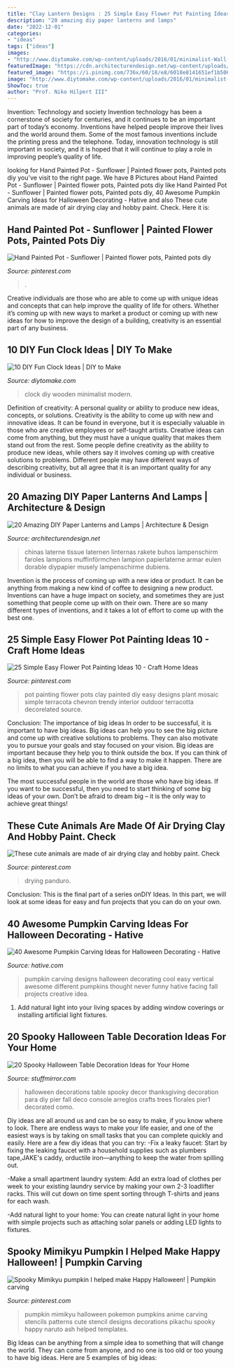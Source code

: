 ```yaml
---
title: "Clay Lantern Designs : 25 Simple Easy Flower Pot Painting Ideas 10"
description: "20 amazing diy paper lanterns and lamps"
date: "2022-12-01"
categories:
- "ideas"
tags: ["ideas"]
images:
- "http://www.diytomake.com/wp-content/uploads/2016/01/minimalist-Wall-Clock-DIY-Project.jpg"
featuredImage: "https://cdn.architecturendesign.net/wp-content/uploads/2014/09/1849.jpg"
featured_image: "https://i.pinimg.com/736x/60/18/e8/6018e8141651ef1b506cd655702697e7.jpg"
image: "http://www.diytomake.com/wp-content/uploads/2016/01/minimalist-Wall-Clock-DIY-Project.jpg"
ShowToc: true
author: "Prof. Niko Hilpert III"
---
```



Invention: Technology and society
Invention technology has been a cornerstone of society for centuries, and it continues to be an important part of today’s economy. Inventions have helped people improve their lives and the world around them. Some of the most famous inventions include the printing press and the telephone. Today, innovation technology is still important in society, and it is hoped that it will continue to play a role in improving people’s quality of life.

	

		
looking for Hand Painted Pot - Sunflower | Painted flower pots, Painted pots diy you've visit to the right page. We have 8 Pictures about Hand Painted Pot - Sunflower | Painted flower pots, Painted pots diy like Hand Painted Pot - Sunflower | Painted flower pots, Painted pots diy, 40 Awesome Pumpkin Carving Ideas for Halloween Decorating - Hative and also These cute animals are made of air drying clay and hobby paint. Check. Here it is:
		
    
## Hand Painted Pot - Sunflower | Painted Flower Pots, Painted Pots Diy

<img loading=lazy src="https://i.pinimg.com/736x/19/ef/8d/19ef8d3d17764f89757f239c5c29d67b.jpg" onerror="this.onerror=null;this.src='https://tse4.mm.bing.net/th?id=OIP.f4co22x2p7RJJU-gpnwu7gHaJ3&amp;pid=15.1';" alt="Hand Painted Pot - Sunflower | Painted flower pots, Painted pots diy">

_Source: pinterest.com_

>. 

	

Creative individuals are those who are able to come up with unique ideas and concepts that can help improve the quality of life for others. Whether it’s coming up with new ways to market a product or coming up with new ideas for how to improve the design of a building, creativity is an essential part of any business.

    
## 10 DIY Fun Clock Ideas | DIY To Make

<img loading=lazy src="http://www.diytomake.com/wp-content/uploads/2016/01/minimalist-Wall-Clock-DIY-Project.jpg" onerror="this.onerror=null;this.src='https://tse1.mm.bing.net/th?id=OIP.QR46CYYzdrSFZdTLwoUUhQHaLH&amp;pid=15.1';" alt="10 DIY Fun Clock Ideas | DIY to Make">

_Source: diytomake.com_

>clock diy wooden minimalist modern. 

	

Definition of creativity: A personal quality or ability to produce new ideas, concepts, or solutions.
Creativity is the ability to come up with new and innovative ideas. It can be found in everyone, but it is especially valuable in those who are creative employees or self-taught artists. Creative ideas can come from anything, but they must have a unique quality that makes them stand out from the rest. Some people define creativity as the ability to produce new ideas, while others say it involves coming up with creative solutions to problems. Different people may have different ways of describing creativity, but all agree that it is an important quality for any individual or business.

    
## 20 Amazing DIY Paper Lanterns And Lamps | Architecture &amp; Design

<img loading=lazy src="https://cdn.architecturendesign.net/wp-content/uploads/2014/09/1849.jpg" onerror="this.onerror=null;this.src='https://tse2.mm.bing.net/th?id=OIP.7i54ZX3XXz9VjxNdQ5C31wHaMz&amp;pid=15.1';" alt="20 Amazing DIY Paper Lanterns and Lamps | Architecture &amp; Design">

_Source: architecturendesign.net_

>chinas laterne tissue laternen linternas rakete buhos lampenschirm faroles lampions muffinförmchen lampion papierlaterne armar eulen dorable diypapier musely lampenschirme dubiens. 

	

Invention is the process of coming up with a new idea or product. It can be anything from making a new kind of coffee to designing a new product. Inventions can have a huge impact on society, and sometimes they are just something that people come up with on their own. There are so many different types of inventions, and it takes a lot of effort to come up with the best one.

    
## 25 Simple Easy Flower Pot Painting Ideas 10 - Craft Home Ideas

<img loading=lazy src="https://i.pinimg.com/736x/fd/52/18/fd5218bd9a7431af7903eaba220aa8c7.jpg" onerror="this.onerror=null;this.src='https://tse3.mm.bing.net/th?id=OIP.YDrQoET1jI9b1-dBAxbR-wHaJ3&amp;pid=15.1';" alt="25 Simple Easy Flower Pot Painting Ideas 10 - Craft Home Ideas">

_Source: pinterest.com_

>pot painting flower pots clay painted diy easy designs plant mosaic simple terracota chevron trendy interior outdoor terracotta decorelated source. 

	

Conclusion: The importance of big ideas
In order to be successful, it is important to have big ideas. Big ideas can help you to see the big picture and come up with creative solutions to problems. They can also motivate you to pursue your goals and stay focused on your vision.
Big ideas are important because they help you to think outside the box. If you can think of a big idea, then you will be able to find a way to make it happen. There are no limits to what you can achieve if you have a big idea.

The most successful people in the world are those who have big ideas. If you want to be successful, then you need to start thinking of some big ideas of your own. Don’t be afraid to dream big – it is the only way to achieve great things!

    
## These Cute Animals Are Made Of Air Drying Clay And Hobby Paint. Check

<img loading=lazy src="https://i.pinimg.com/736x/60/18/e8/6018e8141651ef1b506cd655702697e7.jpg" onerror="this.onerror=null;this.src='https://tse3.mm.bing.net/th?id=OIP.UCvH8NXxFkrPCNvUJd9bvAHaLH&amp;pid=15.1';" alt="These cute animals are made of air drying clay and hobby paint. Check">

_Source: pinterest.com_

>drying panduro. 

	

Conclusion:
This is the final part of a series onDIY Ideas. In this part, we will look at some ideas for easy and fun projects that you can do on your own.

    
## 40 Awesome Pumpkin Carving Ideas For Halloween Decorating - Hative

<img loading=lazy src="https://hative.com/wp-content/uploads/2014/10/pumpkin-carving-ideas/24-pumpkin-family.jpg" onerror="this.onerror=null;this.src='https://tse3.mm.bing.net/th?id=OIP.jUf8mguE0nMboep1QsloMQHaHa&amp;pid=15.1';" alt="40 Awesome Pumpkin Carving Ideas for Halloween Decorating - Hative">

_Source: hative.com_

>pumpkin carving designs halloween decorating cool easy vertical awesome different pumpkins thought never funny hative facing fall projects creative idea. 

	

1. Add natural light into your living spaces by adding window coverings or installing artificial light fixtures.

    
## 20 Spooky Halloween Table Decoration Ideas For Your Home

<img loading=lazy src="https://www.stuffmirror.com/wp-content/uploads/2018/10/Spooky-Halloween-Table-Decorations24.jpg" onerror="this.onerror=null;this.src='https://tse3.mm.bing.net/th?id=OIP.pZXbpzaX277vWfVBr0beVwHaLF&amp;pid=15.1';" alt="20 Spooky Halloween Table Decoration Ideas for Your Home">

_Source: stuffmirror.com_

>halloween decorations table spooky decor thanksgiving decoration para diy pier fall deco console arreglos crafts trees florales pier1 decorated como. 

	

Diy ideas are all around us and can be so easy to make, if you know where to look.
There are endless ways to make your life easier, and one of the easiest ways is by taking on small tasks that you can complete quickly and easily. Here are a few diy ideas that you can try:
-Fix a leaky faucet: Start by fixing the leaking faucet with a household supplies such as plumbers tape,JAKE's caddy, orductile iron—anything to keep the water from spilling out.

-Make a small apartment laundry system: Add an extra load of clothes per week to your existing laundry service by making your own 2-3 loadlifter racks. This will cut down on time spent sorting through T-shirts and jeans for each wash.

-Add natural light to your home: You can create natural light in your home with simple projects such as attaching solar panels or adding LED lights to fixtures.

    
## Spooky Mimikyu Pumpkin I Helped Make Happy Halloween! | Pumpkin Carving

<img loading=lazy src="https://i.pinimg.com/736x/0c/52/93/0c52933e1531d3749a9ed815eebec8c5--make-happy-pumpkins.jpg" onerror="this.onerror=null;this.src='https://tse1.mm.bing.net/th?id=OIP.prGS_GE6m00pfc_02JuBxwDhEs&amp;pid=15.1';" alt="Spooky Mimikyu pumpkin I helped make Happy Halloween! | Pumpkin carving">

_Source: pinterest.com_

>pumpkin mimikyu halloween pokemon pumpkins anime carving stencils patterns cute stencil designs decorations pikachu spooky happy naruto ash helped templates. 

	

Big Ideas can be anything from a simple idea to something that will change the world. They can come from anyone, and no one is too old or too young to have big ideas. Here are 5 examples of big ideas: 

